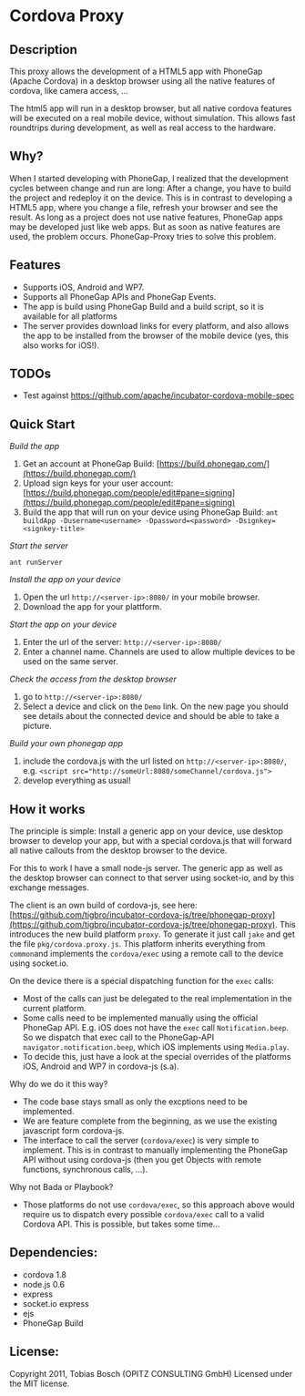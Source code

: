 Cordova Proxy
=====================

Description
-------------
This proxy allows the development of a HTML5 app with PhoneGap (Apache Cordova) in a desktop browser using all the native features of cordova, like camera access, ... 

The html5 app will run in a desktop browser, but all native cordova features will be executed on a real mobile device, without simulation. This allows fast roundtrips during development, as well as real access to the hardware.


Why?
---------
When I started developing with PhoneGap, I realized that the development cycles between change and run are long: After a change, you have to build the project and redeploy it on the device. This is in contrast to developing a HTML5 app, where you change a file, refresh your browser and see the result. As long as a project does not use native features, PhoneGap apps may be developed just like web apps. But as soon as native features are used, the problem occurs. PhoneGap-Proxy tries to solve this problem.


Features
-----------
- Supports iOS, Android and WP7. 
- Supports all PhoneGap APIs and PhoneGap Events.
- The app is build using PhoneGap Build and a build script, so it is available for all platforms
- The server provides download links for every platform, and also allows the app to be installed from the browser of the mobile device (yes, this also works for iOS!).

TODOs
-----------
- Test against https://github.com/apache/incubator-cordova-mobile-spec


Quick Start
-------------

*Build the app*

1. Get an account at PhoneGap Build: [https://build.phonegap.com/](https://build.phonegap.com/)
2. Upload sign keys for your user account: [https://build.phonegap.com/people/edit#pane=signing](https://build.phonegap.com/people/edit#pane=signing)
3. Build the app that will run on your device using PhoneGap Build:
   `ant buildApp -Dusername<username> -Dpassword=<password> -Dsignkey=<signkey-title>`

*Start the server*

`ant runServer`

*Install the app on your device*

1. Open the url `http://<server-ip>:8080/` in your mobile browser.
2. Download the app for your plattform.

*Start the app on your device*

1. Enter the url of the server: `http://<server-ip>:8080/`
2. Enter a channel name. Channels are used to allow multiple devices to be used on the same server.

*Check the access from the desktop browser*

1. go to `http://<server-ip>:8080/`
2. Select a device and click on the `Demo` link. On the new page you should see
   details about the connected device and should be able to take a picture.

*Build your own phonegap app*

1. include the cordova.js with the url listed on `http://<server-ip>:8080/`, e.g.
   `<script src="http://someUrl:8080/someChannel/cordova.js">`
2. develop everything as usual! 


How it works
------------
The principle is simple: Install a generic app on your device, use desktop browser to develop your app, but with a special cordova.js that will forward all native callouts from the desktop browser to the device.

For this to work I have a small node-js server. The generic app as well as the desktop browser can connect to that server using socket-io, and by this exchange messages. 

The client is an own build of cordova-js, see here: [https://github.com/tigbro/incubator-cordova-js/tree/phonegap-proxy](https://github.com/tigbro/incubator-cordova-js/tree/phonegap-proxy). This introduces the new build platform `proxy`. To generate it just call `jake` and get the file `pkg/cordova.proxy.js`. This platform inherits everything from `common`and implements the `cordova/exec` using a remote call to the device using socket.io.

On the device there is a special dispatching function for the `exec` calls:

- Most of the calls can just be delegated to the real implementation in the current platform.
- Some calls need to be implemented manually using the official PhoneGap API.
  E.g. iOS does not have the `exec` call `Notification.beep`. So we dispatch that exec call to the PhoneGap-API `navigator.notification.beep`, which iOS implements using `Media.play`.
- To decide this, just have a look at the special overrides of the platforms iOS, Android and WP7 in cordova-js (s.a).

Why do we do it this way?

- The code base stays small as only the excptions need to be implemented.
- We are feature complete from the beginning, as we use the existing javascript form cordova-js.
- The interface to call the server (`cordova/exec`) is very simple to implement. This is in contrast to
  manually implementing the PhoneGap API without using cordova-js (then you get Objects with remote functions, synchronous calls, ...).

Why not Bada or Playbook?

- Those platforms do not use `cordova/exec`, so this approach above would require us to 
  dispatch every possible `cordova/exec` call to a valid Cordova API. This is possible, but takes some time...


Dependencies:
---------------
- cordova 1.8
- node.js 0.6
- express
- socket.io express
- ejs
- PhoneGap Build

License: 
------------
Copyright 2011, Tobias Bosch (OPITZ CONSULTING GmbH)
Licensed under the MIT license.




